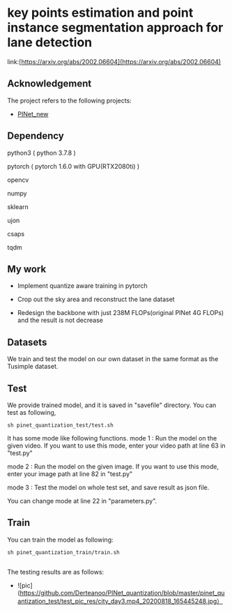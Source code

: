# key points estimation and point instance segmentation approach for lane detection
link:[https://arxiv.org/abs/2002.06604](https://arxiv.org/abs/2002.06604)  

## Acknowledgement
The project refers to the following projects:
* [PINet_new](https://github.com/koyeongmin/PINet_new#key-points-estimation-and-point-instance-segmentation-approach-for-lane-detection) 

## Dependency
python3 ( python 3.7.8 )

pytorch ( pytorch 1.6.0 with GPU(RTX2080ti) )

opencv

numpy

sklearn

ujon

csaps

tqdm


## My work
* Implement quantize aware training in pytorch

* Crop out the sky area and reconstruct the lane dataset

* Redesign the backbone with just 238M FLOPs(original PINet 4G FLOPs) and the result is not decrease


## Datasets
We train and test the model on our own dataset in the same format as the Tusimple dataset.

## Test
We provide trained model, and it is saved in "savefile" directory. You can test as following,

`sh pinet_quantization_test/test.sh`

It has some mode like following functions.
mode 1 : Run the model on the given video. If you want to use this mode, enter your video path at line 63 in "test.py"

mode 2 : Run the model on the given image. If you want to use this mode, enter your image path at line 82 in "test.py"

mode 3 : Test the model on whole test set, and save result as json file.

You can change mode at line 22 in "parameters.py".

## Train
You can train the model as following:

`sh pinet_quantization_train/train.sh`

## 
The testing results are as follows:

* ![pic](https://github.com/Derteanoo/PINet_quantization/blob/master/pinet_quantization_test/test_pic_res/city_day3.mp4_20200818_165445248.jpg）


